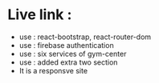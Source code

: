 <h1>Live link : </h1>
<ul>
<li>use : react-bootstrap, react-router-dom</li>
<li>use : firebase authentication</li>
<li>use : six services of gym-center</li>
<li>use : added extra two section</li>
<li>It is a responsve site</li>
</ul>